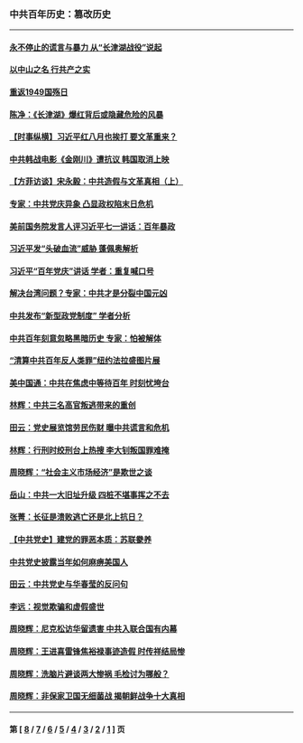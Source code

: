 ### 中共百年历史：篡改历史
---
#### [永不停止的谎言与暴力 从“长津湖战役”说起](../../pages/nf1176115/n13494094.md?10230430) 
#### [以中山之名 行共产之实](../../pages/nf1176115/n13346437.md?10230430) 
#### [重返1949国殇日](../../pages/nf1176115/n13346372.md?10230430) 
#### [陈净：《长津湖》爆红背后或隐藏危险的风暴](../../pages/nf1176115/n13314364.md?10230430) 
#### [【时事纵横】习近平红八月也挨打 要文革重来？](../../pages/nf1176115/n13231393.md?10230430) 
#### [中共韩战电影《金刚川》遭抗议 韩国取消上映](../../pages/nf1176115/n13219114.md?10230430) 
#### [【方菲访谈】宋永毅：中共造假与文革真相（上）](../../pages/nf1176115/n13200760.md?10230430) 
#### [专家：中共党庆异象 凸显政权陷末日危机](../../pages/nf1176115/n13067084.md?10230430) 
#### [美前国务院发言人评习近平七一讲话：百年暴政](../../pages/nf1176115/n13066986.md?10230430) 
#### [习近平发“头破血流”威胁 蓬佩奥解析](../../pages/nf1176115/n13063604.md?10230430) 
#### [习近平“百年党庆”讲话 学者：重复喊口号](../../pages/nf1176115/n13061411.md?10230430) 
#### [解决台湾问题？专家：中共才是分裂中国元凶](../../pages/nf1176115/n13060811.md?10230430) 
#### [中共发布“新型政党制度” 学者分析](../../pages/nf1176115/n13056354.md?10230430) 
#### [中共百年刻意忽略黑暗历史 专家：怕被解体](../../pages/nf1176115/n13056056.md?10230430) 
#### [“清算中共百年反人类罪”纽约法拉盛图片展](../../pages/nf1176115/n13052220.md?10230430) 
#### [美中国通：中共在焦虑中等待百年 时刻忧垮台](../../pages/nf1176115/n13048820.md?10230430) 
#### [林辉：中共三名高官叛逃带来的重创](../../pages/nf1176115/n13035206.md?10230430) 
#### [田云：党史展览馆劳民伤财 曝中共谎言和危机](../../pages/nf1176115/n13033900.md?10230430) 
#### [林辉：行刑时绞刑台上热搜 李大钊叛国罪难掩](../../pages/nf1176115/n13031965.md?10230430) 
#### [周晓辉：“社会主义市场经济”是欺世之谈](../../pages/nf1176115/n13024090.md?10230430) 
#### [岳山：中共一大旧址升级 四桩不堪事挥之不去](../../pages/nf1176115/n13021697.md?10230430) 
#### [张菁：长征是溃败逃亡还是北上抗日？](../../pages/nf1176115/n13020585.md?10230430) 
#### [【中共党史】建党的罪恶本质：苏联豢养](../../pages/nf1176115/n13011888.md?10230430) 
#### [中共党史披露当年如何麻痹美国人](../../pages/nf1176115/n12966400.md?10230430) 
#### [田云：中共党史与华春莹的反问句](../../pages/nf1176115/n12765178.md?10230430) 
#### [李远：视觉欺骗和虚假盛世](../../pages/nf1176115/n12993376.md?10230430) 
#### [周晓辉：尼克松访华留遗害 中共入联合国有内幕](../../pages/nf1176115/n12991422.md?10230430) 
#### [周晓辉：王进喜雷锋焦裕禄事迹造假 时传祥结局惨](../../pages/nf1176115/n12985497.md?10230430) 
#### [周晓辉：洗脑片避谈两大惨祸 毛检讨为哪般？](../../pages/nf1176115/n12971285.md?10230430) 
#### [周晓辉：非保家卫国无细菌战 揭朝鲜战争十大真相](../../pages/nf1176115/n12954161.md?10230430) 

---
#### 第 [ [8](./8.md?10230430) / [7](./7.md?10230430) / [6](./6.md?10230430) / [5](./5.md?10230430) / [4](./4.md?10230430) / [3](./3.md?10230430) / [2](./2.md?10230430) / [1](./1.md?10230430) ] 页
